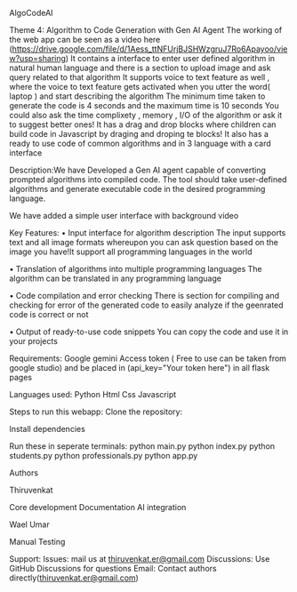 AlgoCodeAI


Theme 4: Algorithm to Code Generation with Gen AI Agent
The working of the web app can be seen as a video here (https://drive.google.com/file/d/1Aess_ttNFUrjBJSHWzgruJ7Ro6Apayoo/view?usp=sharing)
It contains a interface to enter user defined algorithm in natural human language and there is a section to upload image and ask query related to that algorithm
It supports voice to text feature as well , where the voice to text feature gets activated when you utter the word( laptop ) and start describing the algorithm 
The minimum time taken to generate the code is 4 seconds and the maximum time is 10 seconds
You could also ask the time complixety , memory , I/O of the algorithm or ask it to suggest better ones!
It has a drag and drop blocks where children can build code in Javascript by draging and droping te blocks!
It also has a ready to use code of common algorithms and in 3 language with a card interface

Description:We have Developed a Gen AI agent capable of converting prompted algorithms into compiled code. The tool should take user-defined algorithms and generate executable code in the desired
programming language.

We have added a simple user interface with background video 



Key Features:
• Input interface for algorithm description
The input supports text and all image formats whereupon you can ask question based on the image you have!It support all programming languages in the world

• Translation of algorithms into multiple programming languages
The algorithm can be translated in any programming language

• Code compilation and error checking
There is section for compiling and checking for error of the generated code to easily analyze if the geenrated code is correct or not

• Output of ready-to-use code snippets
You can copy the code and use it in your projects

Requirements:
Google gemini Access token ( Free to use can be taken from google studio) and be placed in (api_key="Your token here") in all flask pages

Languages used:
Python
Html
Css
Javascript

Steps to run this webapp:
Clone the repository:

Install dependencies

Run these in seperate terminals:
python main.py
python index.py
python students.py
python professionals.py
python app.py


Authors

Thiruvenkat

Core development
Documentation
AI integration


Wael Umar

Manual Testing

Support:
Issues: mail us at thiruvenkat.er@gmail.com
Discussions: Use GitHub Discussions for questions
Email: Contact authors directly(thiruvenkat.er@gmail.com)

